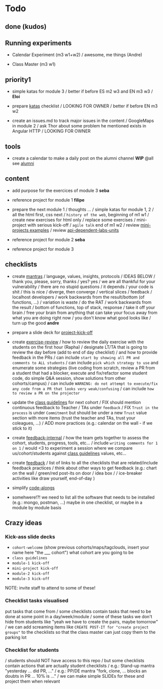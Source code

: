# Todo

## done (kudos)


## Running experiments

- Calendar Experiment (m3 w1+w2)
/ awesome, me things (Andre)

- Class Master (m3 w1)


## priority1

- simple katas for module 3
/ better if before ES m2 w3 and EN m3 w3
/ **Eloi**

- prepare [katas](./katas.md) checklist
/ LOOKING FOR OWNER
/ better if before EN m3 w2

- create an issues.md to track major issues in the content
/ GoogleMaps in module 2
/ ask Thor about some problem he mentioned exists in Angular HTTP
/ LOOKING FOR OWNER



## tools

- create a calendar to make a daily post on the alumni channel
**WIP** @all see [alumni](./alumni.md)


## content

- add purpose for the exercices of module 3
**seba**

- reference project for module 1
**filipe**

- prepare the next module 1
/ thoughts ...
/ simple katas for module 1, 2
/ all the html first, css next
/ `history of the web`, beginning of m1 w1
/ create new exercises for html only
/ replace some exercises
/ mini-project with serious kick-off
/ `agile talk` end of m1 w2
/ review [mini-projects examples](./mini-projects.md)
/ review [api-dependent-labs-units](./materials/api-dependent-labs-units.md)


- reference project for module 2
**seba**

- reference project for module 3



## checklists

- create [mantras](./mantras.md)
/ language, values, insights, protocols
/ IDEAS BELOW
/ thank you, please, sorry, thanks
/ yes? yes
/ we are all thankful for your vulnerability
/ there are no stupid questions
/ it depends
/ your code is shit
/ this is nice
/ diverge, then converge
/ vertical slices
/ feedback
/ localhost developers
/ work backwards from the result/bottom (of functions, ...)
/ variation is waste
/ do the RAT
/ work backwards from the result / bottom of functions, top of stack, response
/ take it off your brain / free your brain from anything that can take your focus away from what you are doing right now
/ you don't know what good looks like
/ turn up the good
**andre**

- prepare a slide deck for [project-kick-off](./projects/project-kick-off.md)

- create [exercise-review](./exercise-review.md)
/ how to review the daily exercise with the students on the first hour (Rapha)
/ designate LT/TA that is going to review the day before (add to end of day checklist)
/ and how to provide feedback in the PRs
/ can include `start by showing all PR and comments to ALL students`
/ can include `pick which strategy to use` and enumerate some strategies (live coding from scratch, review a PR from a student that had a blocker, execute and fix/refactor some student code, do simple Q&A session, show solutions from other cohorts/campus)
/ can include `WARNING: do not attempt to execute/fix any code from a PR that looks very weak/confusing`
/ can include `how to review a PR on the projector`

- update the [class guidelines](./bcn-webdev-guidelines.md) for next cohort
/ FIX should mention continuous feedback to Teacher / TAs under `feedback`
/ FIX `Trust in the process` is under `Commitment` but should be under a new `Trust` value section with more items (trust the teacher and TAs, trust your coleagues, ...)
/ ADD more practices (e.g.: calendar on the wall - if we stick to it)

- create [feedback-internal](./feedback-internal.md)
/ how the team gets together to assess the cohort, students, progress, tools, etc...
/ include `writing comments for 1 on 1`
/ would <3 to experiment a session where we compare us/cohort/students against [class guidelines](./bcn-webdev-guidelines.md) values, etc...

- create [feedback](./feedback.md)
/ list of links to all the checklists that are related/include feedback practices
/ think about other ways to get feedback (e.g.: chart on the wall / green/red post-its on door / idea box / / ice-breaker activities like draw yourself, end-of-day )

- simplify [code-alongs](./active-learning/code-alongs.md)

- somehwere!?! we need to list all the software that needs to be installed (e.g.: mongo, postman, ...) maybe in one checklist, or maybe in a module by module basis

## Crazy ideas


### Kick-ass slide decks

- `cohort-welcome` (show previous cohorts/maps/tagclouds, insert your name here "the ___ cohort") what cohort are you going to be
- `class guidelines`
- `module-1 kick-off`
- `mini-project kick-off`
- `module-2 kick-off`
- `module-3 kick-off`

NOTE: invite staff to attend to some of these!

### Checklist tasks visualised

put tasks that come from
/ some checklists contain tasks that need to be done at some point in a day/week/module
/ some of these tasks we don't hide from students like "yeah we have to create the pairs, maybe tomorrow"
/ we can add screaming items like `CREATE POST-IT for "create project groups"` to the checklists so that the class master can just copy them to the parking lot

### Checklist for students

/ students should NOT have access to this repo
/ but some checklists contain actions that are actually student checklists
/ e.g.: Stand-up mantra "yesterday ... did PR, ..."
/ e.g.: PP/DE mantra "fork, clone, ... blocks an doubts in PR ... 10% is ..."
/ we can make simple SLIDEs for these and project them when relevant
